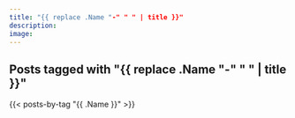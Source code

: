 ```yaml
---
title: "{{ replace .Name "-" " " | title }}"
description: 
image: 
---
```


## Posts tagged with "{{ replace .Name "-" " " | title }}"

{{< posts-by-tag "{{ .Name }}" >}}